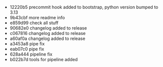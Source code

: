 - 12220b5 precommit hook added to bootstrap, python version bumped to 3.13
- 9b43cbf  more readme info
- e859d99 check all stuff
- 90682e0 changelog added to release
- c067816 changelog added to release
- a60af0a changelog added to release
- a3453a8 pipe fix
- eab07c0 pipe fix
- 628a444 pipeline fix
- b022b7d tools for pipeline added